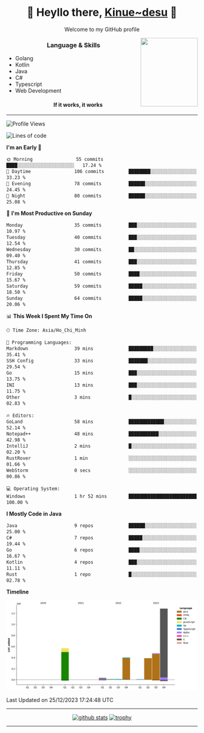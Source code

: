 <h1 align="center"> 🌸 Heyllo there, <a href="https://github.com/Kinue72">Kinue~desu</a> 🌸 </h1>
<p align="center"> Welcome to my GitHub profile </p>
<img align="right" src="https://i.imgur.com/yjwWPiL.png" width="150" height="180">

<h3 align="center"> Language & Skills </h3>

- Golang
- Kotlin
- Java
- C#
- Typescript
- Web Development
  <h4 align="center">If it works, it works</h4>
<hr>

<!--START_SECTION:waka-->
![Profile Views](http://img.shields.io/badge/Profile%20Views-2-blue)

![Lines of code](https://img.shields.io/badge/From%20Hello%20World%20I%27ve%20Written-3.2%20million%20lines%20of%20code-blue)

**I'm an Early 🐤** 

```text
🌞 Morning                55 commits          ████░░░░░░░░░░░░░░░░░░░░░   17.24 % 
🌆 Daytime                106 commits         ████████░░░░░░░░░░░░░░░░░   33.23 % 
🌃 Evening                78 commits          ██████░░░░░░░░░░░░░░░░░░░   24.45 % 
🌙 Night                  80 commits          ██████░░░░░░░░░░░░░░░░░░░   25.08 % 
```
📅 **I'm Most Productive on Sunday** 

```text
Monday                   35 commits          ███░░░░░░░░░░░░░░░░░░░░░░   10.97 % 
Tuesday                  40 commits          ███░░░░░░░░░░░░░░░░░░░░░░   12.54 % 
Wednesday                30 commits          ██░░░░░░░░░░░░░░░░░░░░░░░   09.40 % 
Thursday                 41 commits          ███░░░░░░░░░░░░░░░░░░░░░░   12.85 % 
Friday                   50 commits          ████░░░░░░░░░░░░░░░░░░░░░   15.67 % 
Saturday                 59 commits          █████░░░░░░░░░░░░░░░░░░░░   18.50 % 
Sunday                   64 commits          █████░░░░░░░░░░░░░░░░░░░░   20.06 % 
```


📊 **This Week I Spent My Time On** 

```text
🕑︎ Time Zone: Asia/Ho_Chi_Minh

💬 Programming Languages: 
Markdown                 39 mins             █████████░░░░░░░░░░░░░░░░   35.41 % 
SSH Config               33 mins             ███████░░░░░░░░░░░░░░░░░░   29.54 % 
Go                       15 mins             ███░░░░░░░░░░░░░░░░░░░░░░   13.75 % 
INI                      13 mins             ███░░░░░░░░░░░░░░░░░░░░░░   11.75 % 
Other                    3 mins              █░░░░░░░░░░░░░░░░░░░░░░░░   02.83 % 

🔥 Editors: 
GoLand                   58 mins             █████████████░░░░░░░░░░░░   52.14 % 
Notepad++                48 mins             ███████████░░░░░░░░░░░░░░   42.98 % 
IntelliJ                 2 mins              █░░░░░░░░░░░░░░░░░░░░░░░░   02.20 % 
RustRover                1 min               ░░░░░░░░░░░░░░░░░░░░░░░░░   01.66 % 
WebStorm                 0 secs              ░░░░░░░░░░░░░░░░░░░░░░░░░   00.86 % 

💻 Operating System: 
Windows                  1 hr 52 mins        █████████████████████████   100.00 % 
```

**I Mostly Code in Java** 

```text
Java                     9 repos             ██████░░░░░░░░░░░░░░░░░░░   25.00 % 
C#                       7 repos             █████░░░░░░░░░░░░░░░░░░░░   19.44 % 
Go                       6 repos             ████░░░░░░░░░░░░░░░░░░░░░   16.67 % 
Kotlin                   4 repos             ███░░░░░░░░░░░░░░░░░░░░░░   11.11 % 
Rust                     1 repo              █░░░░░░░░░░░░░░░░░░░░░░░░   02.78 % 
```



**Timeline**

![Lines of Code chart](https://raw.githubusercontent.com/Kinue72/Kinue72/main/assets/bar_graph.png)


 Last Updated on 25/12/2023 17:24:48 UTC
<!--END_SECTION:waka-->

<hr>

<p align="center">
  <a href="https://github.com/anuraghazra/github-readme-stats"><img src="https://github-readme-stats.vercel.app/api?username=Kinue72&show_icons=true&include_all_commits=true&theme=nord" alt="github stats"></a>
  <a href="https://github.com/ryo-ma/github-profile-trophy"><img src="https://github-profile-trophy.vercel.app/?username=Kinue72&theme=nord" alt="trophy"></a>
</p>

<hr>
